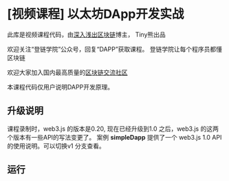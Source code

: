# [视频课程] 以太坊DApp开发实战

此库是视频课程代码，由[深入浅出区块链](https://learnblockchain.cn)博主， Tiny熊出品


欢迎关注“登链学院”公众号，回复“DAPP”获取课程。
登链学院让每个程序员都懂区块链

欢迎大家加入国内最高质量的[区块链交流社区](https://learnblockchain.cn/register?invite_code=48495FCD2)

本课程代码仅用户说明DAPP开发原理。


## 升级说明

课程录制时，web3.js 的版本是0.20, 现在已经升级到1.0 之后，web3.js 的这两个版本有一些API的写法变更了。 
案例 **simpleDapp** 提供了一个 web3.js 1.0 API 的使用说明。可以切换v1 分支查看。


## 运行

